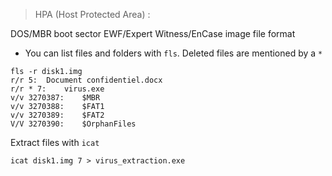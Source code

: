 
> HPA (Host Protected Area) :


DOS/MBR boot sector
EWF/Expert Witness/EnCase image file format

- You can list files and folders with `fls`. Deleted files are mentioned by a `*`
```
fls -r disk1.img 
r/r 5:	Document confidentiel.docx
r/r * 7:	virus.exe
v/v 3270387:	$MBR
v/v 3270388:	$FAT1
v/v 3270389:	$FAT2
V/V 3270390:	$OrphanFiles
```

Extract files with `icat`
```
icat disk1.img 7 > virus_extraction.exe
```


